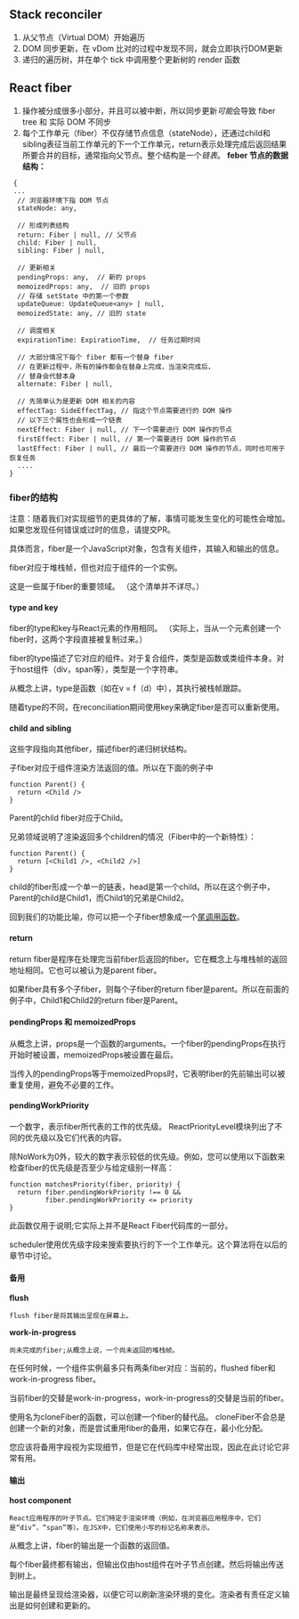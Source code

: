 ## Stack reconciler
1. 从父节点（Virtual DOM）开始遍历
2. DOM 同步更新，在 vDom 比对的过程中发现不同，就会立即执行DOM更新
3. 递归的遍历树，并在单个 tick 中调用整个更新树的 render 函数

## React fiber
1. 操作被分成很多小部分，并且可以被中断，所以同步更新*可能*会导致 fiber tree 和 实际 DOM 不同步
2. 每个工作单元（fiber）不仅存储节点信息（stateNode），还通过child和sibling表征当前工作单元的下一个工作单元，return表示处理完成后返回结果所要合并的目标，通常指向父节点。整个结构是一个*链表*。
**feber 节点的数据结构：**
```
 {
 ...
  // 浏览器环境下指 DOM 节点
  stateNode: any,

  // 形成列表结构
  return: Fiber | null, // 父节点
  child: Fiber | null,
  sibling: Fiber | null,

  // 更新相关
  pendingProps: any,  // 新的 props
  memoizedProps: any,  // 旧的 props
  // 存储 setState 中的第一个参数
  updateQueue: UpdateQueue<any> | null,
  memoizedState: any, // 旧的 state

  // 调度相关
  expirationTime: ExpirationTime,  // 任务过期时间

  // 大部分情况下每个 fiber 都有一个替身 fiber
  // 在更新过程中，所有的操作都会在替身上完成，当渲染完成后，
  // 替身会代替本身
  alternate: Fiber | null,

  // 先简单认为是更新 DOM 相关的内容
  effectTag: SideEffectTag, // 指这个节点需要进行的 DOM 操作
  // 以下三个属性也会形成一个链表
  nextEffect: Fiber | null, // 下一个需要进行 DOM 操作的节点
  firstEffect: Fiber | null, // 第一个需要进行 DOM 操作的节点
  lastEffect: Fiber | null, // 最后一个需要进行 DOM 操作的节点，同时也可用于恢复任务
  ....
}
```
### fiber的结构

注意：随着我们对实现细节的更具体的了解，事情可能发生变化的可能性会增加。如果您发现任何错误或过时的信息，请提交PR。

具体而言，fiber是一个JavaScript对象，包含有关组件，其输入和输出的信息。

fiber对应于堆栈帧，但也对应于组件的一个实例。

这是一些属于fiber的重要领域。 （这个清单并不详尽。）

#### type and key

fiber的type和key与React元素的作用相同。 （实际上，当从一个元素创建一个fiber时，这两个字段直接被复制过来。）

fiber的type描述了它对应的组件。对于复合组件，类型是函数或类组件本身。对于host组件（div，span等），类型是一个字符串。

从概念上讲，type是函数（如在v = f（d）中），其执行被栈帧跟踪。

随着type的不同，在reconciliation期间使用key来确定fiber是否可以重新使用。

#### child and sibling

这些字段指向其他fiber，描述fiber的递归树状结构。

子fiber对应于组件渲染方法返回的值。所以在下面的例子中

```
function Parent() {
  return <Child />
}
```

Parent的child fiber对应于Child。

兄弟领域说明了渲染返回多个children的情况（Fiber中的一个新特性）：

```
function Parent() {
  return [<Child1 />, <Child2 />]
}
```

child的fiber形成一个单一的链表，head是第一个child。所以在这个例子中，Parent的child是Child1，而Child1的兄弟是Child2。

回到我们的功能比喻，你可以把一个子fiber想象成一个[尾调用函数](https://en.wikipedia.org/wiki/Tail_call)。

#### return

return fiber是程序在处理完当前fiber后返回的fiber。它在概念上与堆栈帧的返回地址相同。它也可以被认为是parent fiber。

如果fiber具有多个子fiber，则每个子fiber的return fiber是parent。所以在前面的例子中，Child1和Child2的return fiber是Parent。

#### pendingProps 和 memoizedProps

从概念上讲，props是一个函数的arguments。一个fiber的pendingProps在执行开始时被设置，memoizedProps被设置在最后。

当传入的pendingProps等于memoizedProps时，它表明fiber的先前输出可以被重复使用，避免不必要的工作。

#### pendingWorkPriority

一个数字，表示fiber所代表的工作的优先级。 ReactPriorityLevel模块列出了不同的优先级以及它们代表的内容。

除NoWork为0外，较大的数字表示较低的优先级。例如，您可以使用以下函数来检查fiber的优先级是否至少与给定级别一样高：

```
function matchesPriority(fiber, priority) {
  return fiber.pendingWorkPriority !== 0 &&
         fiber.pendingWorkPriority <= priority
}
```

此函数仅用于说明;它实际上并不是React Fiber代码库的一部分。

scheduler使用优先级字段来搜索要执行的下一个工作单元。这个算法将在以后的章节中讨论。

#### 备用

**flush**

```
flush fiber是将其输出呈现在屏幕上。

```

**work-in-progress**

```
尚未完成的fiber;从概念上说，一个尚未返回的堆栈帧。

```

在任何时候，一个组件实例最多只有两条fiber对应：当前的，flushed fiber和work-in-progress fiber。

当前fiber的交替是work-in-progress，work-in-progress的交替是当前的fiber。

使用名为cloneFiber的函数，可以创建一个fiber的替代品。 cloneFiber不会总是创建一个新的对象，而是尝试重用fiber的备用，如果它存在，最小化分配。

您应该将备用字段视为实现细节，但是它在代码库中经常出现，因此在此讨论它非常有用。

#### 输出

**host component**

```
React应用程序的叶子节点。它们特定于渲染环境（例如，在浏览器应用程序中，它们是“div”，“span”等）。在JSX中，它们使用小写的标记名称来表示。

```

从概念上讲，fiber的输出是一个函数的返回值。

每个fiber最终都有输出，但输出仅由host组件在叶子节点创建。然后将输出传送到树上。

输出是最终呈现给渲染器，以便它可以刷新渲染环境的变化。渲染者有责任定义输出是如何创建和更新的。
